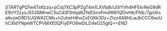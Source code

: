 $START$gPQ1w4Tstfzzq+pCiq7XC3pPZgT4m1LXVbj6/iJ0iYVh4HFEkrReG9dRE9VY2zysJ553QMnwC3uCd3f3hlqd6ZfeEGcnFmdW61QDivHk/FfdL/7gnXrcaIkcjwD9D1/JQW42CMs+h2uheH4hoZxEGKk30z+Ztzz4A8hlLwJbCCC6eoUhCXldYNpeWTCPVMXE0QFlyEPO6wDiLD4eO25glQ==$END$